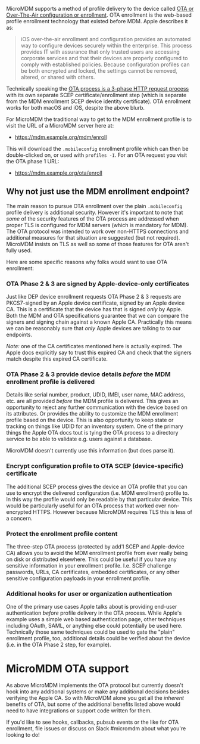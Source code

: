 MicroMDM supports a method of profile delivery to the device called [OTA or Over-The-Air configuration or enrollment](https://developer.apple.com/library/archive/documentation/NetworkingInternet/Conceptual/iPhoneOTAConfiguration). OTA enrollment is the web-based profile enrollment technology that existed before MDM. Apple describes it as:

> iOS over-the-air enrollment and configuration provides an automated way to configure devices securely within the enterprise. This process provides IT with assurance that only trusted users are accessing corporate services and that their devices are properly configured to comply with established policies. Because configuration profiles can be both encrypted and locked, the settings cannot be removed, altered, or shared with others.

Technically speaking the [OTA process is a 3-phase HTTP request process](https://developer.apple.com/library/archive/documentation/NetworkingInternet/Conceptual/iPhoneOTAConfiguration/OTASecurity/OTASecurity.html) with its own separate SCEP certificate/enrollment step (which is separate from the MDM enrollment SCEP device identity certificate). OTA enrollment works for both macOS and iOS, despite the above blurb.

For MicroMDM the traditional way to get to the MDM enrollment profile is to visit the URL of a MicroMDM server here at:

* https://mdm.example.org/mdm/enroll

This will download the `.mobileconfig` enrollment profile which can then be double-clicked on, or used with `profiles -I`. For an OTA request you visit the OTA phase 1 URL:

* https://mdm.example.org/ota/enroll

## Why not just use the MDM enrollment endpoint?

The main reason to pursue OTA enrollment over the plain `.mobileconfig` profile delivery is additional security. However it's important to note that _some_ of the security features of the OTA process are addressed when proper TLS is configured for MDM servers (which is mandatory for MDM). The OTA protocol was intended to work over non-HTTPS connections and additional measures for that situation are suggested (but not required). MicroMDM insists on TLS as well so some of those features for OTA aren't fully used.

Here are some specific reasons why folks would want to use OTA enrollment:

### OTA Phase 2 & 3 are signed by Apple-device-only certificates

Just like DEP device enrollment requests OTA Phase 2 & 3 requests are PKCS7-signed by an Apple device certificate, signed by an Apple device CA. This is a certificate that the device has that is signed _only_ by Apple. Both the MDM and OTA specifications guarantee that we can compare the signers and signing chain against a known Apple CA. Practically this means we can be reasonably sure that _only_ Apple devices are talking to to our endpoints.

_Note:_ one of the CA certificates mentioned here is actually expired. The Apple docs explicitly say to trust this expired CA and check that the signers match despite this expired CA certificate.

### OTA Phase 2 & 3 provide device details _before_ the MDM enrollment profile is delivered

Details like serial number, product, UDID, IMEI, user name, MAC address, etc. are all provided _before_ the MDM profile is delivered. This gives an opportunity to reject any further communication with the device based on its attributes. Or provides the ability to customize the MDM enrollment profile based on the device. This is also opportunity to keep state or tracking on things like UDID for an inventory system. One of the primary things the Apple OTA docs tout is tying the OTA process to a directory service to be able to validate e.g. users against a database.

MicroMDM doesn't currently use this information (but does parse it).

### Encrypt configuration profile to OTA SCEP (device-specific) certificate

The additional SCEP process gives the device an OTA profile that you can use to encrypt the delivered configuration (i.e. MDM enrollment) profile to. In this way the profile would only be readable by that particular device. This would be particularly useful for an OTA process that worked over non-encrypted HTTPS. However because MicroMDM requires TLS this is less of a concern.

### Protect the enrollment profile content

The three-step OTA process (protected by add'l SCEP and Apple-device CA) allows you to avoid the MDM enrollment profile from ever really being on disk or distributed elsewhere. This could be useful if you have any sensitive information in your enrollment profile. I.e. SCEP challenge passwords, URLs, CA certificates, embedded certificates, or any other sensitive configuration payloads in your enrollment profile.

### Additional hooks for user or organization authentication

One of the primary use cases Apple talks about is providing end-user authentication _before_ profile delivery in the OTA process. While Apple's example uses a simple web based authentication page, other techniques including OAuth, SAML, or anything else could potentially be used here. Technically those same techniques could be used to gate the "plain" enrollment profile, too, additional details could be verified about the device (i.e. in the OTA Phase 2 step, for example).

# MicroMDM OTA support

As above MicroMDM implements the OTA protocol but currently doesn't hook into any additional systems or make any additional decisions besides verifying the Apple CA. So with MicroMDM alone you get all the _inherent_ benefits of OTA, but some of the additional benefits listed above would need to have integrations or support code written for them.

If you'd like to see hooks, callbacks, pubsub events or the like for OTA enrollment, file issues or discuss on Slack #micromdm about what you're looking to do!